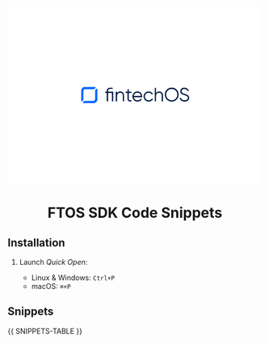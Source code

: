 <p align="center">
    <p align="center" style="background-color: #fff;">
        <img width="350" height="350" src="../images/logo.png" alt="Logo" />
    </p>
    <h1 align="center"><b>FTOS SDK Code Snippets</b></h1>
</p>

## Installation

1. Launch _Quick Open_:

   - Linux & Windows: `Ctrl+P`
   - macOS: `⌘+P`

## Snippets

{{ SNIPPETS-TABLE }}
